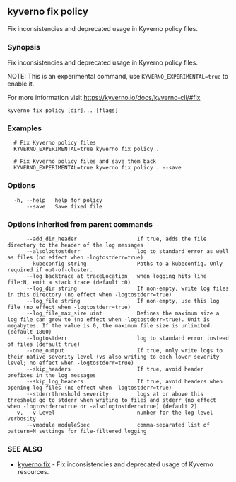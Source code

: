 ## kyverno fix policy

Fix inconsistencies and deprecated usage in Kyverno policy files.

### Synopsis

Fix inconsistencies and deprecated usage in Kyverno policy files.

  NOTE: This is an experimental command, use `KYVERNO_EXPERIMENTAL=true` to enable it.

  For more information visit https://kyverno.io/docs/kyverno-cli/#fix

```
kyverno fix policy [dir]... [flags]
```

### Examples

```
  # Fix Kyverno policy files
  KYVERNO_EXPERIMENTAL=true kyverno fix policy .

  # Fix Kyverno policy files and save them back
  KYVERNO_EXPERIMENTAL=true kyverno fix policy . --save
```

### Options

```
  -h, --help   help for policy
      --save   Save fixed file
```

### Options inherited from parent commands

```
      --add_dir_header                   If true, adds the file directory to the header of the log messages
      --alsologtostderr                  log to standard error as well as files (no effect when -logtostderr=true)
      --kubeconfig string                Paths to a kubeconfig. Only required if out-of-cluster.
      --log_backtrace_at traceLocation   when logging hits line file:N, emit a stack trace (default :0)
      --log_dir string                   If non-empty, write log files in this directory (no effect when -logtostderr=true)
      --log_file string                  If non-empty, use this log file (no effect when -logtostderr=true)
      --log_file_max_size uint           Defines the maximum size a log file can grow to (no effect when -logtostderr=true). Unit is megabytes. If the value is 0, the maximum file size is unlimited. (default 1800)
      --logtostderr                      log to standard error instead of files (default true)
      --one_output                       If true, only write logs to their native severity level (vs also writing to each lower severity level; no effect when -logtostderr=true)
      --skip_headers                     If true, avoid header prefixes in the log messages
      --skip_log_headers                 If true, avoid headers when opening log files (no effect when -logtostderr=true)
      --stderrthreshold severity         logs at or above this threshold go to stderr when writing to files and stderr (no effect when -logtostderr=true or -alsologtostderr=true) (default 2)
  -v, --v Level                          number for the log level verbosity
      --vmodule moduleSpec               comma-separated list of pattern=N settings for file-filtered logging
```

### SEE ALSO

* [kyverno fix](kyverno_fix.md)	 - Fix inconsistencies and deprecated usage of Kyverno resources.

